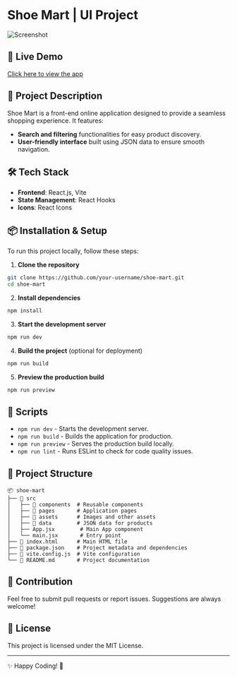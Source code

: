 # Shoe Mart | UI Project

![Screenshot]([https://your-image-url.com/homepage.png](https://blogger.googleusercontent.com/img/a/AVvXsEhhwbTl9inhDq8gL676DC6JFM6CE6cg9ihDEDwRXlOq1OXoM-h911wZIw9kivCGctsQFqNTVyQn44QmBbz0tBSEcop1EqWXstqbx0uKuI-uxO4tyB1KEo6WE-YF_fqyeSElUFkctpyBEAg260NLQGGmrP19PoV6u7IRRexCz17O0v5AtzFxx_Kzo0LMI7Sl))

## 🚀 Live Demo
[Click here to view the app](https://react-shoe-mart.netlify.app)

## 📌 Project Description
Shoe Mart is a front-end online application designed to provide a seamless shopping experience. It features:
- **Search and filtering** functionalities for easy product discovery.
- **User-friendly interface** built using JSON data to ensure smooth navigation.

## 🛠️ Tech Stack
- **Frontend**: React.js, Vite
- **State Management**: React Hooks
- **Icons**: React Icons

## 📦 Installation & Setup
To run this project locally, follow these steps:

1. **Clone the repository**
```sh
git clone https://github.com/your-username/shoe-mart.git
cd shoe-mart
```

2. **Install dependencies**
```sh
npm install
```

3. **Start the development server**
```sh
npm run dev
```

4. **Build the project** (optional for deployment)
```sh
npm run build
```

5. **Preview the production build**
```sh
npm run preview
```

## 📜 Scripts
- `npm run dev` - Starts the development server.
- `npm run build` - Builds the application for production.
- `npm run preview` - Serves the production build locally.
- `npm run lint` - Runs ESLint to check for code quality issues.

## 📁 Project Structure
```
📦 shoe-mart
├── 📂 src
│   ├── 📂 components  # Reusable components
│   ├── 📂 pages       # Application pages
│   ├── 📂 assets      # Images and other assets
│   ├── 📂 data        # JSON data for products
│   ├── App.jsx        # Main App component
│   └── main.jsx       # Entry point
├── 📄 index.html      # Main HTML file
├── 📄 package.json    # Project metadata and dependencies
├── 📄 vite.config.js  # Vite configuration
└── 📄 README.md       # Project documentation
```

## 🤝 Contribution
Feel free to submit pull requests or report issues. Suggestions are always welcome!

## 📜 License
This project is licensed under the MIT License.

---
✨ Happy Coding! 🚀
